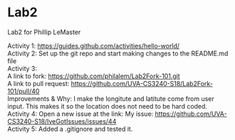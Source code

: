 # Lab2
Lab2 for Phillip LeMaster  <br />

Activity 1: https://guides.github.com/activities/hello-world/  <br />
Activity 2: Set up the git repo and start making changes to the README.md file  <br />
Activity 3:  <br />
A link to fork: https://github.com/philalem/Lab2Fork-101.git  <br />
A link to pull request: https://github.com/UVA-CS3240-S18/Lab2Fork-101/pull/40 <br />
Improvements & Why: I make the longitute and latitute come from user input. This makes it so the location does not need to be hard coded. <br />
Activity 4: Open a new issue at the link: My issue: https://github.com/UVA-CS3240-S18/IveGotIssues/issues/44 <br />
Activity 5: Added a .gitignore and tested it. 
